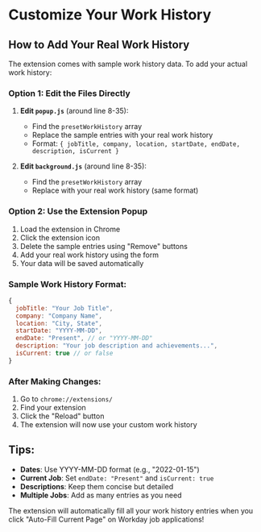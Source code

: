 # Customize Your Work History

## How to Add Your Real Work History

The extension comes with sample work history data. To add your actual work history:

### Option 1: Edit the Files Directly

1. **Edit `popup.js`** (around line 8-35):
   - Find the `presetWorkHistory` array
   - Replace the sample entries with your real work history
   - Format: `{ jobTitle, company, location, startDate, endDate, description, isCurrent }`

2. **Edit `background.js`** (around line 8-35):
   - Find the `presetWorkHistory` array
   - Replace with your real work history (same format)

### Option 2: Use the Extension Popup

1. Load the extension in Chrome
2. Click the extension icon
3. Delete the sample entries using "Remove" buttons
4. Add your real work history using the form
5. Your data will be saved automatically

### Sample Work History Format:

```javascript
{
  jobTitle: "Your Job Title",
  company: "Company Name",
  location: "City, State",
  startDate: "YYYY-MM-DD",
  endDate: "Present", // or "YYYY-MM-DD"
  description: "Your job description and achievements...",
  isCurrent: true // or false
}
```

### After Making Changes:

1. Go to `chrome://extensions/`
2. Find your extension
3. Click the "Reload" button
4. The extension will now use your custom work history

## Tips:

- **Dates**: Use YYYY-MM-DD format (e.g., "2022-01-15")
- **Current Job**: Set `endDate: "Present"` and `isCurrent: true`
- **Descriptions**: Keep them concise but detailed
- **Multiple Jobs**: Add as many entries as you need

The extension will automatically fill all your work history entries when you click "Auto-Fill Current Page" on Workday job applications! 